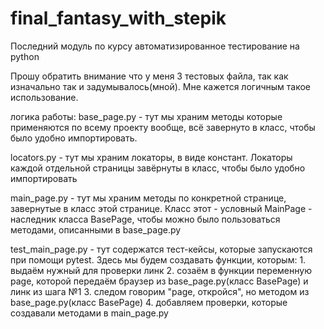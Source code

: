 # final_fantasy_with_stepik

Последний модуль по курсу автоматизированное тестирование на python

Прошу обратить внимание что у меня 3 тестовых файла, так как изначально так и задумывалось(мной). Мне кажется логичным такое использование.

логика работы: 
base_page.py - тут мы храним методы которые применяются по всему проекту вообще, всё завернуто в класс, чтобы было удобно импортировать.

locators.py - тут мы храним локаторы, в виде констант. Локаторы каждой отдельной страницы завёрнуты в класс, чтобы было удобно импортировать

main_page.py - тут мы храним методы по конкретной странице, завернутые в класс этой странице. Класс этот - условный MainPage - наследник класса BasePage, чтобы можно было пользоваться методами, описанными в base_page.py

test_main_page.py - тут содержатся тест-кейсы, которые запускаются при помощи pytest.
Здесь мы будем создавать функции, которым:
    1. выдаём нужный для проверки линк
    2. созаём в функции переменную page, которой передаём браузер из base_page.py(класс BasePage) и линк из шага №1
    3. следом говорим "page, откройся", но методом из base_page.py(класс BasePage)
    4. добавляем проверки, которые создавали методами в main_page.py


